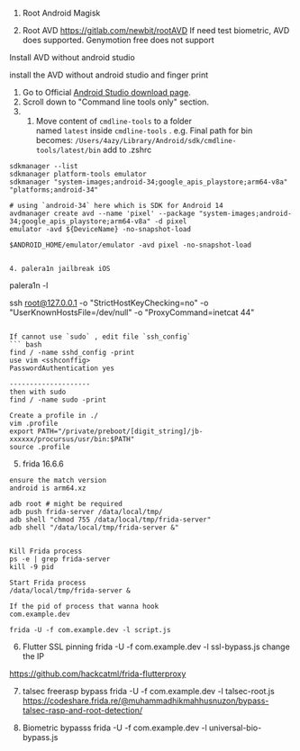 1. Root Android
Magisk

2. Root AVD https://gitlab.com/newbit/rootAVD
If need test biometric, AVD does supported. Genymotion free does not support

Install AVD without android studio 

install the AVD without android studio and finger print 

1. Go to Official [Android Studio download page](https://developer.android.com/studio#command-line-tools-only).
2. Scroll down to "Command line tools only" section.
3. 1. Move content of `cmdline-tools` to a folder named `latest` inside `cmdline-tools` . e.g. Final path for bin becomes: `/Users/4azy/Library/Android/sdk/cmdline-tools/latest/bin`
add to .zshrc 

```
sdkmanager --list
sdkmanager platform-tools emulator
sdkmanager "system-images;android-34;google_apis_playstore;arm64-v8a" "platforms;android-34"

# using `android-34` here which is SDK for Android 14 
avdmanager create avd --name 'pixel' --package "system-images;android-34;google_apis_playstore;arm64-v8a" -d pixel
emulator -avd ${DeviceName} -no-snapshot-load
```


```
$ANDROID_HOME/emulator/emulator -avd pixel -no-snapshot-load


4. palera1n jailbreak iOS

```
palera1n -l

ssh root@127.0.0.1 -o "StrictHostKeyChecking=no" -o "UserKnownHostsFile=/dev/null" -o "ProxyCommand=inetcat 44"
```

If cannot use `sudo` , edit file `ssh_config`
``` bash
find / -name sshd_config -print
use vim <sshconffig>
PasswordAuthentication yes

--------------------
then with sudo
find / -name sudo -print

Create a profile in ./
vim .profile
export PATH="/private/preboot/[digit_string]/jb-xxxxxx/procursus/usr/bin:$PATH"
source .profile
```


5. frida 16.6.6

```
ensure the match version
android is arm64.xz

adb root # might be required 
adb push frida-server /data/local/tmp/ 
adb shell "chmod 755 /data/local/tmp/frida-server" 
adb shell "/data/local/tmp/frida-server &"


Kill Frida process
ps -e | grep frida-server
kill -9 pid

Start Frida process
/data/local/tmp/frida-server & 

If the pid of process that wanna hook
com.example.dev

frida -U -f com.example.dev -l script.js
```


6. Flutter SSL pinning
frida -U -f com.example.dev -l ssl-bypass.js
change the IP

https://github.com/hackcatml/frida-flutterproxy

7. talsec freerasp bypass
frida -U -f com.example.dev -l talsec-root.js
https://codeshare.frida.re/@muhammadhikmahhusnuzon/bypass-talsec-rasp-and-root-detection/

8. Biometric bypasss
frida -U -f com.example.dev -l universal-bio-bypass.js
